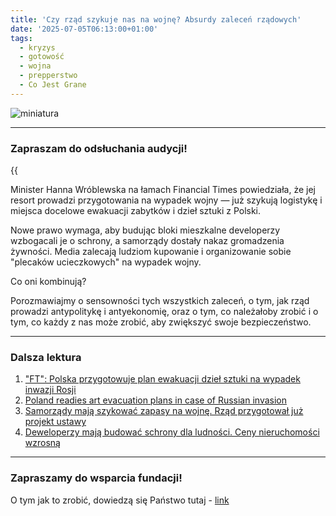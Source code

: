 ```yaml
---
title: 'Czy rząd szykuje nas na wojnę? Absurdy zaleceń rządowych'
date: '2025-07-05T06:13:00+01:00'
tags:
  - kryzys
  - gotowość
  - wojna
  - prepperstwo
  - Co Jest Grane
---
```


![miniatura](/uploads/CJG_117.png)

---

### Zapraszam do odsłuchania audycji!

{{<audio src="audio/LONG CJG_117.mp3">}}

Minister Hanna Wróblewska na łamach Financial Times powiedziała, że jej resort prowadzi przygotowania na wypadek wojny — już szykują logistykę i miejsca docelowe ewakuacji zabytków i dzieł sztuki z Polski. 

Nowe prawo wymaga, aby budując bloki mieszkalne developerzy wzbogacali je o schrony, a samorządy dostały nakaz gromadzenia żywności. Media zalecają ludziom kupowanie i organizowanie sobie "plecaków ucieczkowych" na wypadek wojny. 

Co oni kombinują?

Porozmawiajmy o sensowności tych wszystkich zaleceń, o tym, jak rząd prowadzi antypolitykę i antyekonomię, oraz o tym, co należałoby zrobić i o tym, co każdy z nas może zrobić, aby zwiększyć swoje bezpieczeństwo.

---

### Dalsza lektura

1. ["FT": Polska przygotowuje plan ewakuacji dzieł sztuki na wypadek inwazji Rosji](https://tvn24.pl/kultura-i-styl/polska-powstaje-plan-ewakuacji-dziel-sztuki-na-wypadek-inwazji-rosji-ministra-hanna-wroblewska-st8523508)
2. [Poland readies art evacuation plans in case of Russian invasion](https://www.ft.com/content/b9562911-6e50-4e56-8635-1d28fccda5b2)
3. [Samorządy mają szykować zapasy na wojnę. Rząd przygotował już projekt ustawy](https://legaartis.pl/samorzady-maja-szykowac-zapasy-na-wojne-rzad-przygotowal-juz-projekt-ustawy/)
4. [Deweloperzy mają budować schrony dla ludności. Ceny nieruchomości wzrosną](https://pomorska.pl/deweloperzy-maja-budowac-schrony-dla-ludnosci-ceny-nieruchomosci-wzrosna/ar/c9-18774911)

---

### Zapraszamy do wsparcia fundacji!

O tym jak to zrobić, dowiedzą się Państwo tutaj - [link](https://audycje.com.pl/posts/wsparcie/)